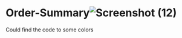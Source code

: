 # Order-Summary![Screenshot (12)](https://user-images.githubusercontent.com/61967682/151711006-97f744a6-66e7-422d-9d4c-0358a73ed62f.png)
Could find the code to some colors
